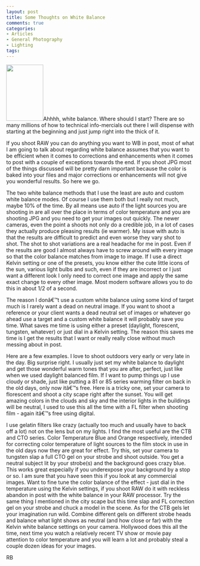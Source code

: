 ```yaml
---
layout: post
title: Some Thoughts on White Balance
comments: true
categories:
- Articles
- General Photography
- Lighting
tags:
---
```

<a rel="lightbox" href="http://photo.rwboyer.com/wp-content/uploads/2008/09/glmedia-436.jpg"><img class="alignleft size-thumbnail wp-image-234" title="glmedia-436" src="http://photo.rwboyer.com/wp-content/uploads/2008/09/glmedia-436.jpg" alt="" width="99" height="150" /></a>Ahhhh, white balance. Where should I start? There are so many millions of how to technical info-mercials out there I will dispense with starting at the beginning and just jump right into the thick of it.

If you shoot RAW you can do anything you want to WB in post, most of what I am going to talk about regarding white balance assumes that you want to be efficient when it comes to corrections and enhancements when it comes to post with a couple of exceptions towards the end. If you shoot JPG most of the things discussed will be pretty darn important because the color is baked into your files and major corrections or enhancements will  not give you wonderful results. So here we go.
<!--more-->

The two white balance methods that I use the least are auto and custom white balance modes. Of course I use them both but I really not much, maybe 10% of the time. By all means use auto if the light sources you are shooting in are all over the place in terms of color temperature and you are shooting JPG and you need to get your images out quickly. The newer cameras, even the point a shoots not only do a credible job, in a lot of cases they actually produce pleasing results (ie warmer). My issue with auto is that the results are difficult to predict and even worse they vary shot to shot. The shot to shot variations are a real headache for me in post. Even if the results are good I almost always have to screw around with every image so that the color balance matches from image to image. If I use a direct Kelvin setting or one of the presets, you know either the cute little icons of the sun, various light bulbs and such, even if they are incorrect or I just want a different look I only need to correct one image and apply the same exact change to every other image. Most modern software allows you to do this in about 1/2 of a second.

The reason I donâ€™t use a custom white balance using some kind of target much is I rarely want a dead on neutral image. If you want to shoot a reference or your client wants a dead neutral set of images or whatever go ahead use a target and a custom white balance it will probably save you time. What saves me time is using either a preset (daylight, florescent, tungsten, whatever) or just dial in a Kelvin setting. The reason this saves me time is I get the results that I want or really really close without much messing about in post.

Here are a few examples. I love to shoot outdoors very early or very late in the day. Big surprise right. I usually just set my white balance to daylight and get those wonderful warm tones that you are after, perfect, just like when we used daylight balanced film. If I want to pump things up I use cloudy or shade, just like putting a 81 or 85 series warming filter on back in the old days, only now itâ€™s free.  Here is a tricky one, set your camera to florescent and shoot a city scape right after the sunset. You will get amazing colors in the clouds and sky and the interior lights in the buildings will be neutral, I used to use this all the time with a FL filter when shooting film - again itâ€™s free using digital.

I use gelatin filters like crazy (actually too much and usually have to back off a lot) not on the lens but on my lights. I find the most useful are the CTB and CTO series. Color Temperature Blue and Orange respectively, intended for correcting color temperature of light sources to the film stock in use in the old days now they are great for effect. Try this, set your camera to tungsten slap a full CTO gel on your strobe and shoot outside. You get a neutral subject lit by your strobe(s) and the background goes crazy blue. This works great especially if you underexpose your background by a stop or so. I am sure that you have seen this if you look at any commercial images. Want to fine tune the color balance of the effect - just dial in the temperature using the Kelvin settings, if you shoot RAW do it with reckless  abandon in post with the white balance in your RAW processor. Try the same thing I mentioned in the city scape but this time slap and FL correction gel on your strobe and chuck a model in the scene. As for the CTB gels let your imagination run wild. Combine different gels on different strobe heads and balance what light shows as neutral (and how close or far) with the Kelvin white balance settings on your camera. Hollywood does this all the time, next time you watch a relatively recent TV show or movie pay attention to color temperature and you will learn a lot and probably steal a couple dozen ideas for your images.

RB